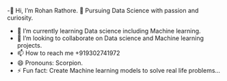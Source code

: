  -👋 Hi, I’m Rohan Rathore.
🏃 Pursuing Data Science with passion and curiosity.
- 🌱 I’m currently learning Data science including Machine learning.
- 💞️ I’m looking to collaborate on Data science and Machine learning projects.
- 📫 How to reach me +919302741972
- 😄 Pronouns: Scorpion.
- ⚡ Fun fact: Create Machine learning models to solve real life problems...

<!---
Scorpion090/Scorpion090 is a ✨ special ✨ repository because its `README.md` (this file) appears on your GitHub profile.
You can click the Preview link to take a look at your changes.
--->
